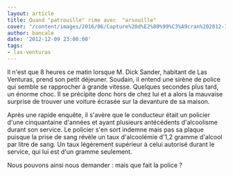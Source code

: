 ```yaml
---
layout: article
title: Quand "patrouille" rime avec  "arsouille"
cover: "/content/images/2016/06/Capture%20d%E2%80%99%C3%A9cran%202012-12-02%20%C3%A0%2021.21.58.jpg"
author: bancale
date: '2012-12-09 23:00:00'
tags:
- las-venturas
---
```


Il n'est que 8 heures ce matin lorsque M. Dick Sander, habitant de Las Venturas, prend son petit déjeuner. Soudain, il entend une sirène de police qui semble se rapprocher à grande vitesse. Quelques secondes plus tard, un énorme choc. Il se précipite donc hors de chez lui et a alors la mauvaise surprise de trouver une voiture écrasée sur la devanture de sa maison.

Après une rapide enquête, il s'avère que le conducteur était un policier d'une cinquantaine d'années et ayant plusieurs antécédents d'alcoolisme durant son service. Le policier s'en sort indemne mais pas sa plaque puisque la prise de sang révèle un taux d'alcoolémie d'1,2 gramme d'alcool par litre de sang. Un taux légèrement supérieur à celui autorisé durant le service, qui lui est d'un gramme seulement.

Nous pouvons ainsi nous demander : mais que fait la police ?